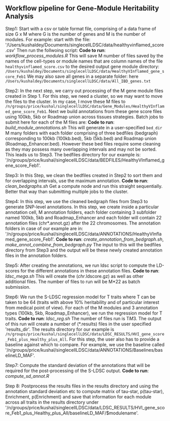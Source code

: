 ## Workflow pipeline for Gene-Module Heritability Analysis

Step1: 
       Start with a csv or table format file, comprising of a data frame of size G x M where G is the number of genes and M is the number of modules.
       For example: start with the file: '/Users/kushaldey/Documents/singlecellLDSC/data/healthyvinflamed_score.csv'
       Then run the follwoing script: 
       **Code to run**: *workflow_process_modules.R*
       This will save M number of files saved by the names of the cell-types or module names that are column names of the file `healthyvinflamed_score.csv`
       to the desired output gene module directory: `/Users/kushaldey/Documents/singlecellLDSC/data/HealthyVInflamed_gene_score_Feb1` 
       We may also save all genes in a separate folder: here `/Users/kushaldey/Documents/singlecellLDSC/data/All_IBD_genes.txt`

Step2:
	In the next step, we carry out processing of the M gene module files created in Step 1. For this step, we need a cluster, so we may want to move the
	files to the cluster. In my case, I move these M files to `/n/groups/price/kushal/singlecellLDSC/data/Gene_Modules/HealthyVInflamed_gene_score_Feb1`.
	Next we build annotations from these gene score files using 100kb, 5kb or Roadmap union across tissues strategies. Batch jobs to submit here for each
	of the M files are:
	**Code to run**: *build_module_annotations.sh*
	This will generate in a user-specified `bed_dir` M many folders with each folder comprising of three bedfiles (bedgraph) corresponding to
	100kb (100kb.bed), 5kb (5kb.bed) and Roadmap union (Roadmap_Enhancer.bed). However these bed files require some cleaning as they may possess many
	overlapping intervals and may not be sorted. This leads us to Step3. The bedfiles directory for our example is:
	'/n/groups/price/kushal/singlecellLDSC/data/BEDFILES/HealthyVInflamed_gene_score_Feb1'. 

Step3: 
       In this Step, we clean the bedfiles created in Step2 to sort them and for overlapping intervals, use the maximum annotation. 
       **Code to run**: *clean_bedgraphs.sh*
       Get a compute node and run this straight sequentially. Better that way than submitting multiple jobs to the cluster.   

Step4:
	In this step, we use the cleaned bedgraph files from Step3 to generate SNP-level annotations. In this step, we create inside a particular annotation
	cell, M annotation folders, each folder containing 3 subfolder named 100kb, 5kb and Roadmap_Enhancer and each folder will contain 22 annotation  files 
	(chr*.annot.gz) after the 22 chromosomes. The annotation folders in case of our example are in:
	'/n/groups/price/kushal/singlecellLDSC/data/ANNOTATIONS/HealthyVInflamed_gene_score_Feb1'.
	**Code to run**: *create_annotation_from_bedgraph.sh*, *make_annot_combine_from_bedgraph.py*
	The input to this will the bedfiles directory from Step3 and the output will be these newly created annotation files in the annotation folders.

Step5:
	After creating the annotations, we run ldsc script to compute the LD-scores for the different annotations in these annotation files.
	**Code to run**: *ldsc_mega.sh*
	This will create the (*chr*.ldscore.gz) as well as other additional files. The number of files to run will be M*22 as batch submission.

Step6:
	We run the S-LDSC regression model for T traits where T can be taken to be 64 (traits with above 10% heritability and of particular interest from
	medical point of view). For each of the M modules and 3 annotation types (100kb, 5kb, Roadmap_Enhancer), we run the regression model for T traits.
	**Code to run**: *ldsc_reg.sh*
	The number of files run is T*M*3. The output of this run will create a number of (*.results) files in the user specified 'results_dir'. The results 
	directory for our example is `/n/groups/price/kushal/singlecellLDSC/data/LDSC_RESULTS/HVI_gene_score_Feb1_plus_Healthy_plus_All`.
	For this step, the user also has to provide a baseline against which to compare. For example, we use the baseline called 
	'/n/groups/price/kushal/singlecellLDSC/data/ANNOTATIONS/Baselines/baselineLD_MAF'.

Step7: 
       Compute the standard deviation of the annotations that will be required for the post-processing of the S-LDSC output. 
       **Code to run**: *compute_sd_annot.R*

Step 8:
      Postprocess the results files in the results directory and using the annotation standard deviation etc to compute matrix of tau-star, p(tau-star),
      Enrichment, p(Enrichment) and save that information for each module across all traits in the results directory under 
      '/n/groups/price/kushal/singlecellLDSC/data/LDSC_RESULTS/HVI_gene_score_Feb1_plus_Healthy_plus_All/baselineLD_MAF/$modulename'.
